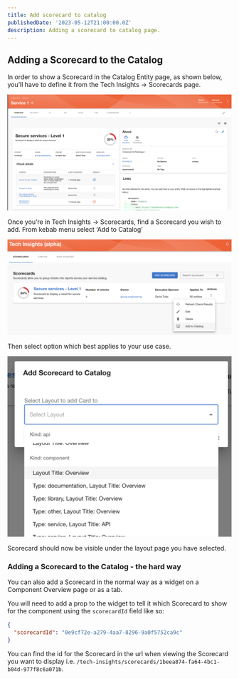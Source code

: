 ```yaml
---
title: Add scorecard to catalog
publishedDate: '2023-05-12T21:00:00.0Z'
description: Adding a scorecard to catalog page.
---
```

## Adding a Scorecard to the Catalog

In order to show a Scorecard in the Catalog Entity page, as shown below, you’ll have to define it from the Tech Insights → Scorecards page.

![Scorecard Catalog](./scorecard-catalog.png)

Once you’re in Tech Insights → Scorecards, find a Scorecard you wish to add. From kebab menu select ‘Add to Catalog’

![Add Scorecard to catalog](./add-to-catalog-scorecard.png)

Then select option which best applies to your use case.

![Add Scorecard](./add-scorecard-to-catalog.png)

Scorecard should now be visible under the layout page you have selected.


### Adding a Scorecard to the Catalog - the hard way

You can also add a Scorecard in the normal way as a widget on a Component Overview page or as a tab. 

You will need to add a prop to the widget to tell it which Scorecard to show for the component using the `scorecardId` field like so:

```json
{
  "scorecardId": "0e9cf72e-a279-4aa7-8296-9a0f5752ca9c"
}
```
You can find the id for the Scorecard in the url when viewing the Scorecard you want to display i.e. `/tech-insights/scorecards/1beea874-fa64-4bc1-b04d-977f8c6a071b`. 

